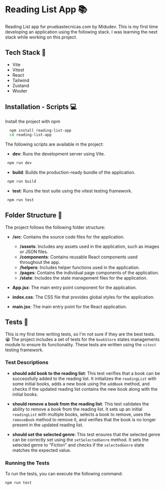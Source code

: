 # Reading List App 📚

Reading List app for pruebastecnicas.com by Midudev. This is my first time developing an application using the following stack. I was learning the next stack while working on this project.

## Tech Stack 🕺

- Vite
- Vitest
- React
- Tailwind
- Zustand
- Wouter

## Installation - Scripts 💻

Install the project with npm

```bash
  npm install reading-list-app
  cd reading-list-app
```

The following scripts are available in the project:

- **dev**: Runs the development server using Vite.

```bash
 npm run dev
```

- **build**: Builds the production-ready bundle of the application.

```bash
 npm run build
```

- **test**: Runs the test suite using the vitest testing framework.

```bash
 npm run test
```

## Folder Structure 📂

The project follows the following folder structure:

- **/src**: Contains the source code files for the application.

  - **/assets**: Includes any assets used in the application, such as images or JSON files.
  - **/components**: Contains reusable React components used throughout the app.
  - **/helpers**: Includes helper functions used in the application.
  - **/pages**: Contains the individual page components of the application.
  - **/state**: Includes the state management files for the application.

- **App.jsx**: The main entry point component for the application.

- **index.css**: The CSS file that provides global styles for the application.

- **main.jsx**: The main entry point for the React application.

## Tests 🧪

This is my first time writing tests, so I'm not sure if they are the best tests. 😭
The project includes a set of tests for the `bookStore` states managements module to ensure its functionality. These tests are written using the `vitest` testing framework.

### Test Descriptions

- **should add book to the reading list**: This test verifies that a book can be successfully added to the reading list. It initializes the `readingList` with some initial books, adds a new book using the `addBook` method, and checks if the updated reading list contains the new book along with the initial books.

- **should remove a book from the reading list**: This test validates the ability to remove a book from the reading list. It sets up an initial `readingList` with multiple books, selects a book to remove, uses the `removeBook` method to remove it, and verifies that the book is no longer present in the updated reading list.

- **should set the selected genre**: This test ensures that the selected genre can be correctly set using the `setSelectedGenre` method. It sets the selected genre to "Fiction" and checks if the `selectedGenre` state matches the expected value.

### Running the Tests

To run the tests, you can execute the following command:

```shell
npm run test

```
